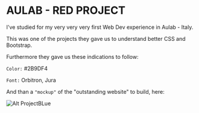 # AULAB - RED PROJECT

I've studied for my very very very first Web Dev experience in Aulab - Italy.

This was one of the projects they gave us to understand better CSS and Bootstrap.

Furthermore they gave us these indications to follow:

`Color:` #2B9DF4

`Font:` Orbitron, Jura

And than a `"mockup"` of the "outstanding website" to build, here:

![Alt ProjectBLue](project_black_mockup.png 'ProjectBlue')
